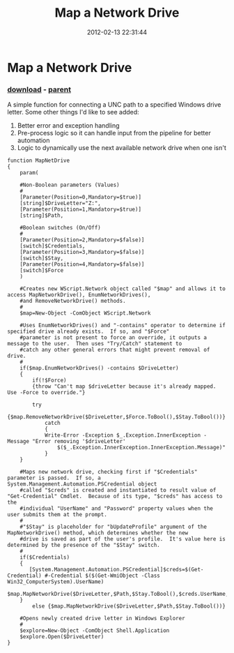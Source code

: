 ﻿---
pid:            3233
poster:         CHRISMARSHALL
title:          Map a Network Drive
date:           2012-02-13 22:31:44
format:         posh
parent:         2058
parent:         2058

---

# Map a Network Drive

### [download](3233.ps1) - [parent](2058.md)

A simple function for connecting a UNC path to a specified Windows drive letter.  Some other things I'd like to see added:

1. Better error and exception handling
2. Pre-process logic so it can handle input from the pipeline for better automation
3. Logic to dynamically use the next available network drive when one isn't 

```posh
function MapNetDrive 
{
    param(
    
    #Non-Boolean parameters (Values)
    #
    [Parameter(Position=0,Mandatory=$true)]
    [string]$DriveLetter="Z:",
    [Parameter(Position=1,Mandatory=$true)]
    [string]$Path,
    
    #Boolean switches (On/Off)
    #
    [Parameter(Position=2,Mandatory=$false)]
    [switch]$Credentials,
    [Parameter(Position=3,Mandatory=$false)]
    [switch]$Stay,
    [Parameter(Position=4,Mandatory=$false)]
    [switch]$Force
    )
    
    #Creates new WScript.Network object called "$map" and allows it to access MapNetworkDrive(), EnumNetworkDrives(),
    #and RemoveNetworkDrive() methods.
    #
    $map=New-Object -ComObject WScript.Network
    
    #Uses EnumNetworkDrives() and "-contains" operator to determine if specified drive already exists.  If so, and "$Force"
    #parameter is not present to force an override, it outputs a message to the user.  Then uses "Try/Catch" statement to 
    #catch any other general errors that might prevent removal of drive.
    #
    if($map.EnumNetworkDrives() -contains $DriveLetter) 
    {
        if(!$Force) 
        {throw "Can't map $driveLetter because it's already mapped.  Use -Force to override."}
        
        try 
        {$map.RemoveNetworkDrive($DriveLetter,$Force.ToBool(),$Stay.ToBool())}
            catch 
            {
            Write-Error -Exception $_.Exception.InnerException -Message "Error removing '$driveLetter'
                $($_.Exception.InnerException.InnerException.Message)"
            }
    }   
    
    #Maps new network drive, checking first if "$Credentials" parameter is passed.  If so, a System.Management.Automation.PSCredential object
    #called "$creds" is created and instantiated to result value of "Get-Credential" Cmdlet.  Because of its type, "$creds" has access to the
    #individual "UserName" and "Password" property values when the user submits them at the prompt.
    #
    #"$Stay" is placeholder for "bUpdateProfile" argument of the MapNetworkDrive() method, which determines whether the new
    #drive is saved as part of the user's profile.  It's value here is determined by the presence of the "$Stay" switch.
    #    
    if($Credentials) 
    {
       [System.Management.Automation.PSCredential]$creds=$(Get-Credential) #-Credential $($(Get-WmiObject -Class Win32_ComputerSystem).UserName)
       $map.MapNetworkDrive($DriveLetter,$Path,$Stay.ToBool(),$creds.UserName,$creds.GetNetworkCredential().Password)
    } 
        else {$map.MapNetworkDrive($DriveLetter,$Path,$Stay.ToBool())} 
       
    #Opens newly created drive letter in Windows Explorer   
    #
    $explore=New-Object -ComObject Shell.Application
    $explore.Open($DriveLetter)
}
```
